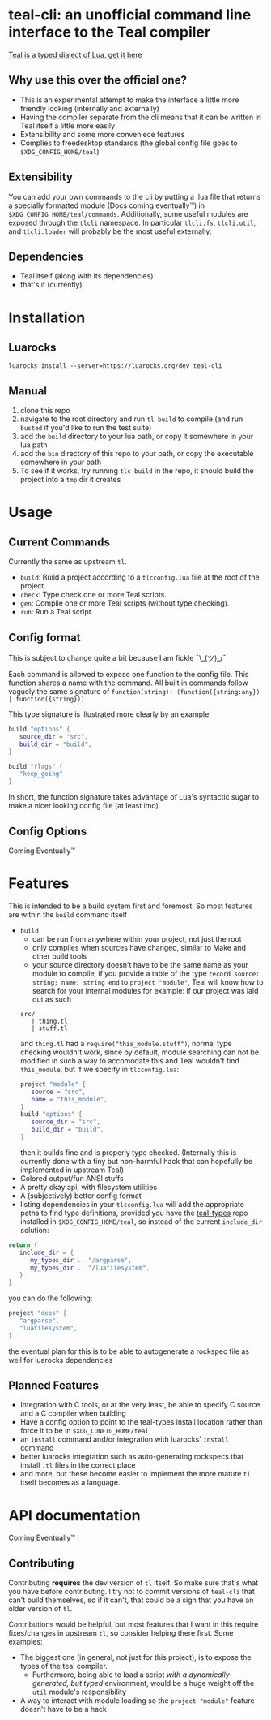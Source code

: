 # teal-cli: an unofficial command line interface to the Teal compiler
[Teal is a typed dialect of Lua, get it here](https://github.com/teal-language/tl)

## Why use this over the official one?
 - This is an experimental attempt to make the interface a little more friendly looking (internally and externally)
 - Having the compiler separate from the cli means that it can be written in Teal itself a little more easily
 - Extensibility and some more conveniece features
 - Complies to freedesktop standards (the global config file goes to `$XDG_CONFIG_HOME/teal`)

## Extensibility
You can add your own commands to the cli by putting a .lua file that returns a specially formatted module (Docs coming eventually™) in `$XDG_CONFIG_HOME/teal/commands`. Additionally, some useful modules are exposed through the `tlcli` namespace. In particular `tlcli.fs`, `tlcli.util`, and `tlcli.loader` will probably be the most useful externally.

## Dependencies
 - Teal itself (along with its dependencies)
 - that's it (currently)

# Installation

## Luarocks
```
luarocks install --server=https://luarocks.org/dev teal-cli
```

## Manual

1. clone this repo
2. navigate to the root directory and run `tl build` to compile (and run `busted` if you'd like to run the test suite)
3. add the `build` directory to your lua path, or copy it somewhere in your lua path
4. add the `bin` directory of this repo to your path, or copy the executable somewhere in your path
5. To see if it works, try running `tlc build` in the repo, it should build the project into a `tmp` dir it creates

# Usage

## Current Commands
Currently the same as upstream `tl`.
 - `build`: Build a project according to a `tlcconfig.lua` file at the root of the project.
 - `check`: Type check one or more Teal scripts.
 - `gen`: Compile one or more Teal scripts (without type checking).
 - `run`: Run a Teal script.

## Config format
This is subject to change quite a bit because I am fickle ¯\\\_(ツ)\_/¯

Each command is allowed to expose one function to the config file. This function shares a name with the command.
All built in commands follow vaguely the same signature of `function(string): (function({string:any}) | function({string}))`

This type signature is illustrated more clearly by an example

```lua
build "options" {
   source_dir = "src",
   build_dir = "build",
}

build "flags" {
   "keep_going"
}
```

In short, the function signature takes advantage of Lua's syntactic sugar to make a nicer looking config file (at least imo).

## Config Options

Coming Eventually™

# Features
This is intended to be a build system first and foremost. So most features are within the `build` command itself
 - `build`
 	- can be run from anywhere within your project, not just the root
	- only compiles when sources have changed, similar to Make and other build tools
	- your source directory doesn't have to be the same name as your module to compile, if you provide a table of the type `record source: string; name: string end` to `project "module"`, Teal will know how to search for your internal modules
	for example: if our project was laid out as such
	```
	src/
	   | thing.tl
	   | stuff.tl
	```
	and `thing.tl` had a `require("this_module.stuff")`, normal type checking wouldn't work, since by default, module searching can not be modified in such a way to accomodate this and Teal wouldn't find `this_module`, but if we specify in `tlcconfig.lua`:
	```lua
	project "module" {
	   source = "src",
	   name = "this_module",
	}
	build "options" {
	   source_dir = "src",
	   build_dir = "build",
	}
	```
	then it builds fine and is properly type checked.
	(Internally this is currently done with a tiny but non-harmful hack that can hopefully be implemented in upstream Teal)
 - Colored output/fun ANSI stuffs
 - A pretty okay api, with filesystem utilities
 - A (subjectively) better config format
 - listing dependencies in your `tlcconfig.lua` will add the appropriate paths to find type definitions, provided you have the [teal-types](https://github.com/teal-language/teal-types) repo installed in `$XDG_CONFIG_HOME/teal`, so instead of the current `include_dir` solution:
```lua
return {
   include_dir = {
      my_types_dir .. "/argparse",
      my_types_dir .. "/luafilesystem",
   }
}
```
you can do the following:
```lua
project "deps" {
   "argparse",
   "luafilesystem",
}
```
the eventual plan for this is to be able to autogenerate a rockspec file as well for luarocks dependencies

## Planned Features
 - Integration with C tools, or at the very least, be able to specify C source and a C compiler when building
 - Have a config option to point to the teal-types install location rather than force it to be in `$XDG_CONFIG_HOME/teal`
 - an `install` command and/or integration with luarocks' `install` command
 - better luarocks integration such as auto-generating rockspecs that install `.tl` files in the correct place
 - and more, but these become easier to implement the more mature `tl` itself becomes as a language.

# API documentation

Coming Eventually™

## Contributing

Contributing **requires** the dev version of `tl` itself. So make sure that's what you have before contributing. I try not to commit versions of `teal-cli` that can't build themselves, so if it can't, that could be a sign that you have an older version of `tl`.

Contributions would be helpful, but most features that I want in this require fixes/changes in upstream `tl`, so consider helping there first.
Some examples:
 - The biggest one (in general, not just for this project), is to expose the types of the teal compiler.
 	- Furthermore, being able to load a script _with a dynamically generated, but typed_ environment, would be a huge weight off the `util` module's responsibility
 - A way to interact with module loading so the `project "module"` feature doesn't have to be a hack

